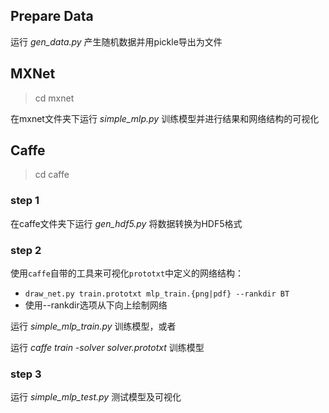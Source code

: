 ## Prepare Data

运行 *gen_data.py* 产生随机数据并用pickle导出为文件

## MXNet

> cd mxnet

在mxnet文件夹下运行 *simple_mlp.py* 训练模型并进行结果和网络结构的可视化

## Caffe

> cd caffe

### step 1

在caffe文件夹下运行 *gen_hdf5.py* 将数据转换为HDF5格式

### step 2

使用`caffe`自带的工具来可视化`prototxt`中定义的网络结构：

+ `draw_net.py train.prototxt mlp_train.{png|pdf} --rankdir BT`
+ 使用--rankdir选项从下向上绘制网络

运行 *simple_mlp_train.py* 训练模型，或者

运行 *caffe train -solver solver.prototxt* 训练模型

### step 3

运行 *simple_mlp_test.py* 测试模型及可视化
